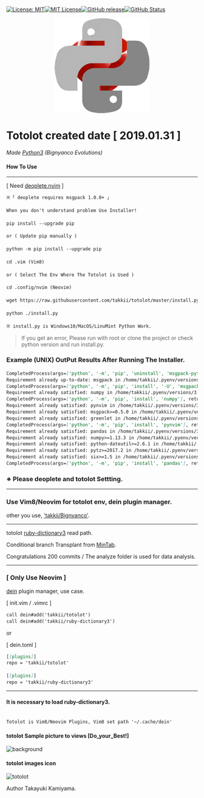 [![License: MIT](https://img.shields.io/badge/License-MIT-yellow.svg)](https://opensource.org/licenses/MIT)[![MIT License](http://img.shields.io/badge/license-MIT-blue.svg?style=flat)](LICENSE)[![GitHub release](https://img.shields.io/github/release/takkii/totolot.svg?style=flat)](GitHub)[![GitHub Status](https://img.shields.io/github/last-commit/takkii/totolot.svg?style=flat)](GitHub)

<div align="center"><img src="https://github.com/takkii/Bignyanco/blob/master/images/python_ruby.gif" alt="Python¤ÈRuby" title="logo"></div>

# Totolot created date [ 2019.01.31 ]

*Made [Python3](https://www.python.org/) (Bignyanco Evolutions)*

#### How To Use

--------------------------------------------------------------------

[ Need [deoplete.nvim](https://github.com/Shougo/deoplete.nvim) ]

```markdown
※「 deoplete requires msgpack 1.0.0+ 」

When you don't understand problem Use Installer!

pip install --upgrade pip

or ( Update pip manually )

python -m pip install --upgrade pip

cd .vim (Vim8)

or ( Select The Env Where The Totolot is Used )

cd .config/nvim (Neovim)

wget https://raw.githubusercontent.com/takkii/totolot/master/install.py

python ./install.py

※ install.py is Windows10/MacOS/LinuMint Python Work.
```

> If you get an error, Please run with root or clone the project or check python version and run install.py.

### Example (UNIX) OutPut Results After Running The Installer.

```markdown
CompletedProcess(args=['python', '-m', 'pip', 'uninstall', 'msgpack-python'], returncode=0, stderr='WARNING: Skipping msgpack-python as it is not installed.\n')
Requirement already up-to-date: msgpack in /home/takkii/.pyenv/versions/3.7.6/lib/python3.7/site-packages (1.0.0)
CompletedProcess(args=['python', '-m', 'pip', 'install', '-U', 'msgpack'], returncode=0, stderr='')
Requirement already satisfied: numpy in /home/takkii/.pyenv/versions/3.7.6/lib/python3.7/site-packages (1.18.1)
CompletedProcess(args=['python', '-m', 'pip', 'install', 'numpy'], returncode=0, stderr='')
Requirement already satisfied: pynvim in /home/takkii/.pyenv/versions/3.7.6/lib/python3.7/site-packages (0.4.1)
Requirement already satisfied: msgpack>=0.5.0 in /home/takkii/.pyenv/versions/3.7.6/lib/python3.7/site-packages (from pynvim) (1.0.0)
Requirement already satisfied: greenlet in /home/takkii/.pyenv/versions/3.7.6/lib/python3.7/site-packages (from pynvim) (0.4.15)
CompletedProcess(args=['python', '-m', 'pip', 'install', 'pynvim'], returncode=0, stderr='')
Requirement already satisfied: pandas in /home/takkii/.pyenv/versions/3.7.6/lib/python3.7/site-packages (1.0.1)
Requirement already satisfied: numpy>=1.13.3 in /home/takkii/.pyenv/versions/3.7.6/lib/python3.7/site-packages (from pandas) (1.18.1)
Requirement already satisfied: python-dateutil>=2.6.1 in /home/takkii/.pyenv/versions/3.7.6/lib/python3.7/site-packages (from pandas) (2.8.1)
Requirement already satisfied: pytz>=2017.2 in /home/takkii/.pyenv/versions/3.7.6/lib/python3.7/site-packages (from pandas) (2019.3)
Requirement already satisfied: six>=1.5 in /home/takkii/.pyenv/versions/3.7.6/lib/python3.7/site-packages (from python-dateutil>=2.6.1->pandas) (1.14.0)
CompletedProcess(args=['python', '-m', 'pip', 'install', 'pandas'], returncode=0, stderr='')
```

### ※ Please deoplete and totolot Settting.

--------------------------------------------------------------------

### Use Vim8/Neovim for totolot env, dein plugin manager.

other you use, ['takkii/Bignyanco'](https://github.com/takkii/Bignyanco).

--------------------------------------------------------------------

totolot [ruby-dictionary3](https://github.com/takkii/ruby-dictionary3) read path.

Conditional branch Transplant from [MinTab](https://github.com/takkii/MinTab).

Congratulations 200 commits / The analyze folder is used for data analysis.

--------------------------------------------------------------------

### [ Only Use Neovim ]

[dein](https://github.com/Shougo/dein.vim) plugin manager,
use case.

[ init.vim / .vimrc ]

```markdown
call dein#add('takkii/totolot')
call dein#add('takkii/ruby-dictionary3')
```

or

[ dein.toml ]

```markdown
[[plugins]]
repo = 'takkii/totolot'

[[plugins]]
repo = 'takkii/ruby-dictionary3'
```

--------------------------------------------------------------------

#### It is necessary to load ruby-dictionary3.

```markdown

Totolot is Vim8/Neovim Plugins, Vim8 set path '~/.cache/dein'

```

#### totolot Sample picture to views [Do_your_Best!]

![background](https://github.com/takkii/totolot/blob/master/images/background.gif)

#### totolot images icon

![totolot](https://github.com/takkii/totolot/blob/master/images/totolot.gif)

Author Takayuki Kamiyama.
